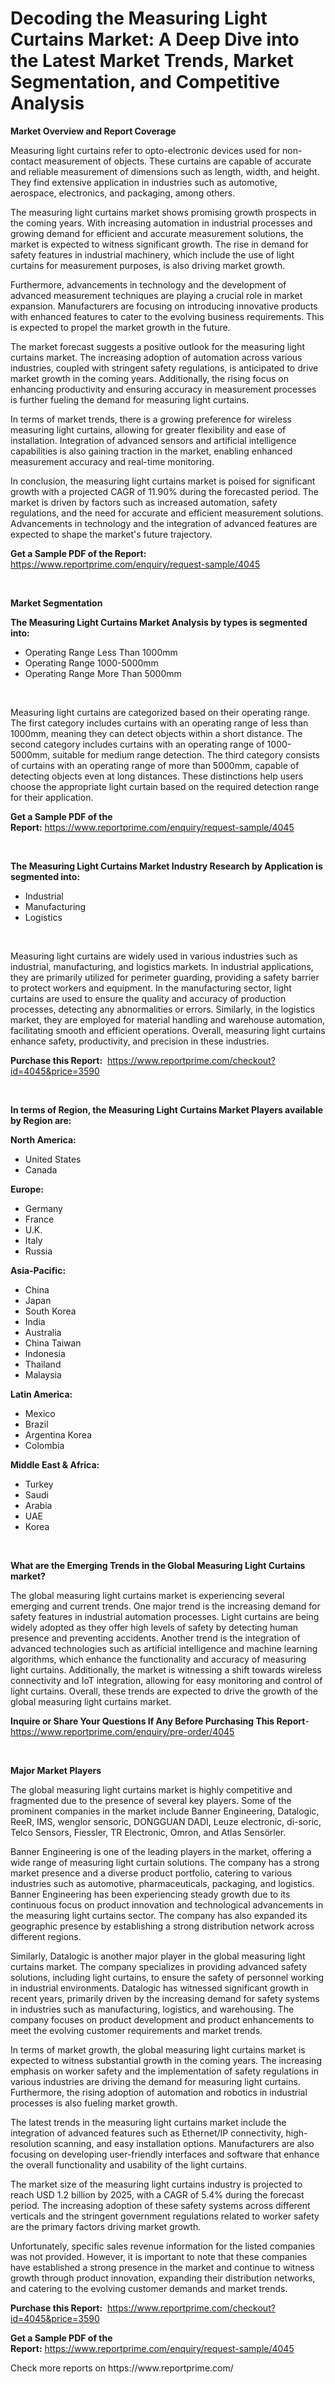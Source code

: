 <p><h1>Decoding the Measuring Light Curtains Market: A Deep Dive into the Latest Market Trends, Market Segmentation, and Competitive Analysis</h1></p><p><strong>Market Overview and Report Coverage</strong></p>
<p><p>Measuring light curtains refer to opto-electronic devices used for non-contact measurement of objects. These curtains are capable of accurate and reliable measurement of dimensions such as length, width, and height. They find extensive application in industries such as automotive, aerospace, electronics, and packaging, among others.</p><p>The measuring light curtains market shows promising growth prospects in the coming years. With increasing automation in industrial processes and growing demand for efficient and accurate measurement solutions, the market is expected to witness significant growth. The rise in demand for safety features in industrial machinery, which include the use of light curtains for measurement purposes, is also driving market growth.</p><p>Furthermore, advancements in technology and the development of advanced measurement techniques are playing a crucial role in market expansion. Manufacturers are focusing on introducing innovative products with enhanced features to cater to the evolving business requirements. This is expected to propel the market growth in the future.</p><p>The market forecast suggests a positive outlook for the measuring light curtains market. The increasing adoption of automation across various industries, coupled with stringent safety regulations, is anticipated to drive market growth in the coming years. Additionally, the rising focus on enhancing productivity and ensuring accuracy in measurement processes is further fueling the demand for measuring light curtains.</p><p>In terms of market trends, there is a growing preference for wireless measuring light curtains, allowing for greater flexibility and ease of installation. Integration of advanced sensors and artificial intelligence capabilities is also gaining traction in the market, enabling enhanced measurement accuracy and real-time monitoring.</p><p>In conclusion, the measuring light curtains market is poised for significant growth with a projected CAGR of 11.90% during the forecasted period. The market is driven by factors such as increased automation, safety regulations, and the need for accurate and efficient measurement solutions. Advancements in technology and the integration of advanced features are expected to shape the market's future trajectory.</p></p>
<p><strong>Get a Sample PDF of the Report:</strong> <a href="https://www.reportprime.com/enquiry/request-sample/4045">https://www.reportprime.com/enquiry/request-sample/4045</a></p>
<p>&nbsp;</p>
<p><strong>Market Segmentation</strong></p>
<p><strong>The Measuring Light Curtains Market Analysis by types is segmented into:</strong></p>
<p><ul><li>Operating Range Less Than 1000mm</li><li>Operating Range 1000-5000mm</li><li>Operating Range More Than 5000mm</li></ul></p>
<p>&nbsp;</p>
<p><p>Measuring light curtains are categorized based on their operating range. The first category includes curtains with an operating range of less than 1000mm, meaning they can detect objects within a short distance. The second category includes curtains with an operating range of 1000-5000mm, suitable for medium range detection. The third category consists of curtains with an operating range of more than 5000mm, capable of detecting objects even at long distances. These distinctions help users choose the appropriate light curtain based on the required detection range for their application.</p></p>
<p><strong>Get a Sample PDF of the Report:</strong>&nbsp;<a href="https://www.reportprime.com/enquiry/request-sample/4045">https://www.reportprime.com/enquiry/request-sample/4045</a></p>
<p>&nbsp;</p>
<p><strong>The Measuring Light Curtains Market Industry Research by Application is segmented into:</strong></p>
<p><ul><li>Industrial</li><li>Manufacturing</li><li>Logistics</li></ul></p>
<p>&nbsp;</p>
<p><p>Measuring light curtains are widely used in various industries such as industrial, manufacturing, and logistics markets. In industrial applications, they are primarily utilized for perimeter guarding, providing a safety barrier to protect workers and equipment. In the manufacturing sector, light curtains are used to ensure the quality and accuracy of production processes, detecting any abnormalities or errors. Similarly, in the logistics market, they are employed for material handling and warehouse automation, facilitating smooth and efficient operations. Overall, measuring light curtains enhance safety, productivity, and precision in these industries.</p></p>
<p><strong>Purchase this Report:</strong>&nbsp; <a href="https://www.reportprime.com/checkout?id=4045&price=3590">https://www.reportprime.com/checkout?id=4045&price=3590</a></p>
<p>&nbsp;</p>
<p><strong>In terms of Region, the Measuring Light Curtains Market Players available by Region are:</strong></p>
<p>
    <p> <strong> North America: </strong>
        <ul>
            <li>United States</li>
            <li>Canada</li>
        </ul>
        </p> 
    <p> <strong> Europe: </strong>
        <ul>
            <li>Germany</li>
            <li>France</li>
            <li>U.K.</li>
            <li>Italy</li>
            <li>Russia</li>
        </ul>
        </p> 
    <p> <strong> Asia-Pacific: </strong>
        <ul>
            <li>China</li>
            <li>Japan</li>
            <li>South Korea</li>
            <li>India</li>
            <li>Australia</li>
            <li>China Taiwan</li>
            <li>Indonesia</li>
            <li>Thailand</li>
            <li>Malaysia</li>
        </ul>
        </p> 
    <p> <strong> Latin America: </strong>
        <ul>
            <li>Mexico</li>
            <li>Brazil</li>
            <li>Argentina Korea</li>
            <li>Colombia</li>
        </ul>
        </p> 
    <p> <strong> Middle East & Africa: </strong>
        <ul>
            <li>Turkey</li>
            <li>Saudi</li>
            <li>Arabia</li>
            <li>UAE</li>
            <li>Korea</li>
        </ul>
    </p>
    </p>
<p>&nbsp;</p>
<p><strong>What are the Emerging Trends in the Global Measuring Light Curtains market?</strong></p>
<p><p>The global measuring light curtains market is experiencing several emerging and current trends. One major trend is the increasing demand for safety features in industrial automation processes. Light curtains are being widely adopted as they offer high levels of safety by detecting human presence and preventing accidents. Another trend is the integration of advanced technologies such as artificial intelligence and machine learning algorithms, which enhance the functionality and accuracy of measuring light curtains. Additionally, the market is witnessing a shift towards wireless connectivity and IoT integration, allowing for easy monitoring and control of light curtains. Overall, these trends are expected to drive the growth of the global measuring light curtains market.</p></p>
<p><strong>Inquire or Share Your Questions If Any Before Purchasing This Report</strong>- <a href="https://www.reportprime.com/enquiry/pre-order/4045">https://www.reportprime.com/enquiry/pre-order/4045</a></p>
<p>&nbsp;</p>
<p><strong>Major Market Players</strong></p>
<p><p>The global measuring light curtains market is highly competitive and fragmented due to the presence of several key players. Some of the prominent companies in the market include Banner Engineering, Datalogic, ReeR, IMS, wenglor sensoric, DONGGUAN DADI, Leuze electronic, di-soric, Telco Sensors, Fiessler, TR Electronic, Omron, and Atlas Sensörler. </p><p>Banner Engineering is one of the leading players in the market, offering a wide range of measuring light curtain solutions. The company has a strong market presence and a diverse product portfolio, catering to various industries such as automotive, pharmaceuticals, packaging, and logistics. Banner Engineering has been experiencing steady growth due to its continuous focus on product innovation and technological advancements in the measuring light curtains sector. The company has also expanded its geographic presence by establishing a strong distribution network across different regions. </p><p>Similarly, Datalogic is another major player in the global measuring light curtains market. The company specializes in providing advanced safety solutions, including light curtains, to ensure the safety of personnel working in industrial environments. Datalogic has witnessed significant growth in recent years, primarily driven by the increasing demand for safety systems in industries such as manufacturing, logistics, and warehousing. The company focuses on product development and product enhancements to meet the evolving customer requirements and market trends.</p><p>In terms of market growth, the global measuring light curtains market is expected to witness substantial growth in the coming years. The increasing emphasis on worker safety and the implementation of safety regulations in various industries are driving the demand for measuring light curtains. Furthermore, the rising adoption of automation and robotics in industrial processes is also fueling market growth. </p><p>The latest trends in the measuring light curtains market include the integration of advanced features such as Ethernet/IP connectivity, high-resolution scanning, and easy installation options. Manufacturers are also focusing on developing user-friendly interfaces and software that enhance the overall functionality and usability of the light curtains.</p><p>The market size of the measuring light curtains industry is projected to reach USD 1.2 billion by 2025, with a CAGR of 5.4% during the forecast period. The increasing adoption of these safety systems across different verticals and the stringent government regulations related to worker safety are the primary factors driving market growth.</p><p>Unfortunately, specific sales revenue information for the listed companies was not provided. However, it is important to note that these companies have established a strong presence in the market and continue to witness growth through product innovation, expanding their distribution networks, and catering to the evolving customer demands and market trends.</p></p>
<p><strong>Purchase this Report:</strong>&nbsp;&nbsp;<a href="https://www.reportprime.com/checkout?id=4045&price=3590">https://www.reportprime.com/checkout?id=4045&price=3590</a></p>
<p></p>
<p><strong>Get a Sample PDF of the Report:</strong>&nbsp;<a href="https://www.reportprime.com/enquiry/request-sample/4045">https://www.reportprime.com/enquiry/request-sample/4045</a></p>
<p>Check more reports on https://www.reportprime.com/</p>